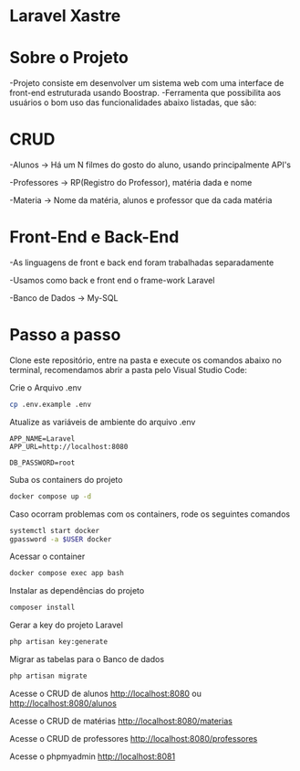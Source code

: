 
# Laravel Xastre

<h1> Sobre o Projeto </h1>
 -Projeto consiste em desenvolver um sistema web com uma interface de front-end estruturada usando Boostrap.
 -Ferramenta que possibilita aos usuários o bom uso das funcionalidades abaixo listadas, que são:
 
<h1> CRUD </h1>
 -Alunos -> Há um N filmes do gosto do aluno, usando principalmente API's
  
 -Professores -> RP(Registro do Professor), matéria dada e nome
 
 -Materia -> Nome da matéria, alunos e professor que da cada matéria

<h1> Front-End e Back-End </h1>
  
 -As linguagens de front e back end foram trabalhadas separadamente
  
 -Usamos como back e front end o frame-work Laravel
  
 -Banco de Dados -> My-SQL


<h1> Passo a passo </h1>
Clone este repositório, entre na pasta e execute os comandos abaixo no terminal, recomendamos abrir a pasta pelo Visual Studio Code:

Crie o Arquivo .env
```sh
cp .env.example .env
```


Atualize as variáveis de ambiente do arquivo .env
```dosini
APP_NAME=Laravel
APP_URL=http://localhost:8080

DB_PASSWORD=root
```


Suba os containers do projeto
```sh
docker compose up -d
```
Caso ocorram problemas com os containers, rode os seguintes comandos
```sh
systemctl start docker
gpassword -a $USER docker
```

Acessar o container
```sh
docker compose exec app bash
```


Instalar as dependências do projeto
```sh
composer install
```


Gerar a key do projeto Laravel
```sh
php artisan key:generate
```

Migrar as tabelas para o Banco de dados
```sh
php artisan migrate
```

Acesse o CRUD de alunos 
[http://localhost:8080](http://localhost:8080)
ou
[http://localhost:8080/alunos](http://localhost:8080/alunos)

Acesse o CRUD de matérias 
[http://localhost:8080/materias](http://localhost:8080/materias)

Acesse o CRUD de professores
[http://localhost:8080/professores](http://localhost:8080/professores)

Acesse o phpmyadmin
[http://localhost:8081](http://localhost:8081)

